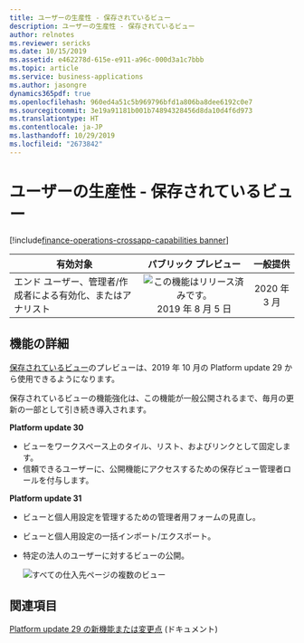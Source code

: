 ```yaml
---
title: ユーザーの生産性 - 保存されているビュー
description: ユーザーの生産性 - 保存されているビュー
author: relnotes
ms.reviewer: sericks
ms.date: 10/15/2019
ms.assetid: e462278d-615e-e911-a96c-000d3a1c7bbb
ms.topic: article
ms.service: business-applications
ms.author: jasongre
dynamics365pdf: true
ms.openlocfilehash: 960ed4a51c5b969796bfd1a806ba8dee6192c0e7
ms.sourcegitcommit: 3e19a91181b001b74894328456d8da10d4f6d973
ms.translationtype: HT
ms.contentlocale: ja-JP
ms.lasthandoff: 10/29/2019
ms.locfileid: "2673842"
---
```

# <a name="user-productivity--saved-views"></a>ユーザーの生産性 - 保存されているビュー
[!include[finance-operations-crossapp-capabilities banner](../includes/finance-operations-crossapp-capabilities.md)]

| 有効対象    |  パブリック プレビュー | 一般提供 | 
| ---------- | :----------: |:----------: |
|エンド ユーザー、管理者/作成者による有効化、またはアナリスト|![この機能はリリース済みです。](/dynamics365-release-plan/media/green-checkmark.png "この機能はリリース済みです。") 2019 年 8 月 5 日| 2020 年 3 月|






## <a name="feature-details"></a>機能の詳細
<!--feature detail start -->
[保存されているビュー](https://docs.microsoft.com/business-applications-release-notes/April19/dynamics365-finance-operations/saved-views)のプレビューは、2019 年 10 月の Platform update 29 から使用できるようになります。 

保存されているビューの機能強化は、この機能が一般公開されるまで、毎月の更新の一部として引き続き導入されます。

**Platform update 30**

- ビューをワークスペース上のタイル、リスト、およびリンクとして固定します。
- 信頼できるユーザーに、公開機能にアクセスするための保存ビュー管理者ロールを付与します。

**Platform update 31**

- ビューと個人用設定を管理するための管理者用フォームの見直し。
- ビューと個人用設定の一括インポート/エクスポート。
- 特定の法人のユーザーに対するビューの公開。

  ![すべての仕入先ページの複数のビュー](media/user-productivity-saved-views-1.png "[すべての仕入先] ページの複数のビュー")
<!--feature detail end -->










## <a name="see-also"></a>関連項目

[Platform update 29 の新機能または変更点](https://docs.microsoft.com/dynamics365/unified-operations/fin-and-ops/get-started/whats-new-platform-update-29) (ドキュメント)
